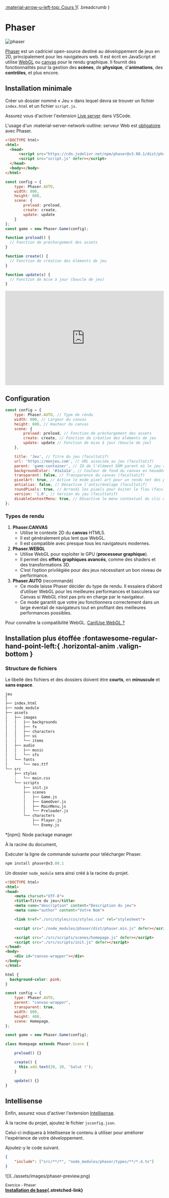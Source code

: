 [:material-arrow-u-left-top: Cours 1](./cours01.md){ .breadcrumb }

# Phaser

![phaser](../assets/images/phaser.png)

[Phaser](https://phaser.io/) est un cadriciel open-source destiné au développement de jeux en 2D, principalement pour les navigateurs web. Il est écrit en JavaScript et utilise [WebGL](https://get.webgl.org/) ou [canvas](https://www.w3schools.com/html/html5_canvas.asp) pour le rendu graphique. Il fournit des fonctionnalités pour la gestion des **scènes**, de **physique**, d'**animations**, des **contrôles**, et plus encore.

## Installation minimale

Créer un dossier nommé « Jeu » dans lequel devra se trouver un fichier `index.html` et un fichier `script.js`.

Assurez vous d'activer l'extension [Live server](https://marketplace.visualstudio.com/items?itemName=ritwickdey.LiveServer) dans VSCode.

L'usage d'un :material-server-network-outline: serveur Web est [obligatoire](https://phaser.io/tutorials/getting-started-phaser3) avec Phaser.

```html title="index.html"
<!DOCTYPE html>
<html>
  <head>
      <script src="https://cdn.jsdelivr.net/npm/phaser@v3.80.1/dist/phaser.min.js" defer></script>
      <script src="script.js" defer></script>
  </head>
  <body></body>
</html>
```

```js title="script.js"
const config = {
    type: Phaser.AUTO,
    width: 800,
    height: 600,
    scene: {
        preload: preload,
        create: create,
        update: update
    }
};
const game = new Phaser.Game(config);

function preload() {
  // Fonction de préchargement des assets
}

function create() {
  // Fonction de création des éléments de jeu
}

function update(s) {
  // Fonction de mise à jour (boucle de jeu)
}
```

<iframe class="aspect-2-1" height="300" style="width: 100%;" scrolling="no" title="Installation Phaser (CDN)" src="https://codepen.io/tim-momo/embed/rNEKGeG?default-tab=result&editable=true&theme-id=50210" frameborder="no" loading="lazy" allowtransparency="true" allowfullscreen="true">
  See the Pen <a href="https://codepen.io/tim-momo/pen/rNEKGeG">
  Installation Phaser (CDN)</a> by TIM Montmorency (<a href="https://codepen.io/tim-momo">@tim-momo</a>)
  on <a href="https://codepen.io">CodePen</a>.
</iframe>

## Configuration

```js
const config = {
    type: Phaser.AUTO, // Type de rendu
    width: 800, // Largeur du canvas
    height: 600, // Hauteur du canvas
    scene: {
        preload: preload, // Fonction de préchargement des assets
        create: create, // Fonction de création des éléments de jeu
        update: update // Fonction de mise à jour (boucle de jeu)
    },

    title: 'Jeu', // Titre du jeu (facultatif)
    url: 'https://monjeu.com', // URL associée au jeu (facultatif)
    parent: 'game-container', // ID de l'élément DOM parent où le jeu sera injecté (facultatif)
    backgroundColor: '#1a1a1a', // Couleur de fond du canvas en hexadécimal (facultatif)
    transparent: false, // Transparence du canvas (facultatif)
    pixelArt: true, // Active le mode pixel art pour un rendu net des pixels (facultatif)
    antialias: false, // Désactive l'anticrénelage (facultatif)
    roundPixels: true, // Arrondi les pixels pour éviter le flou (facultatif)
    version: '1.0', // Version du jeu (facultatif)
    disableContextMenu: true, // Désactive le menu contextuel du clic droit (facultatif)
};
```

### Types de rendu

1. **Phaser.CANVAS**
    * Utilise le contexte 2D du **canvas** HTML5.
    * Il est généralement plus lent que WebGL.
    * Il est compatible avec presque tous les navigateurs modernes.
1. **Phaser.WEBGL**
    * Utilise WebGL pour exploiter le GPU (**processeur graphique**).
    * Il permet des **effets graphiques avancés**, comme des shaders et des transformations 3D.
    * C’est l’option privilégiée pour des jeux nécessitant un bon niveau de performance.
1. **Phaser.AUTO** (recommandé)
    * Ce mode laisse Phaser décider du type de rendu. Il essaiera d’abord d’utiliser WebGL pour les meilleures performances et basculera sur Canvas si WebGL n’est pas pris en charge par le navigateur.
    * Ce mode garantit que votre jeu fonctionnera correctement dans un large éventail de navigateurs tout en profitant des meilleures performances possibles.

Pour connaître la compatibilité WebGL. [CanIUse WebGL ?](https://caniuse.com/?search=webgl)

## Installation plus étoffée :fontawesome-regular-hand-point-left:{ .horizontal-anim .valign-bottom }

### Structure de fichiers

Le libellé des fichiers et des dossiers doivent être **courts**, en **minuscule** et **sans espace**.

```markdown
jeu
│
├── index.html
├── node_module
├── assets
│   ├── images
│   │   ├── backgrounds
│   │   ├── fx
│   │   ├── characters
│   │   ├── ui
│   │   └── items
│   ├── audio
│   │   ├── music
│   │   └── sfx
│   └── fonts
│       └── nes.ttf
└── src
    ├── styles
    |   └── main.css
    └── scripts
        ├── init.js
        ├── scenes
        │   ├── Game.js
        │   ├── GameOver.js
        │   ├── MainMenu.js
        │   └── Preloader.js
        └── characters
            ├── Player.js
            └── Enemy.js
```

*[npm]: Node package manager

À la racine du document,

Exécuter la ligne de commande suivante pour télécharger Phaser.

```powershell title="Terminal"
npm install phaser@v3.80.1
```

Un dossier `node_module` sera ainsi créé à la racine du projet.

```html title="index.html"
<!DOCTYPE html>
<html>
<head>
    <meta charset="UTF-8">
    <title>Titre du jeu</title>
    <meta name="description" content="Description du jeu">
    <meta name="author" content="Votre Nom">

    <link href="./src/styles/css/styles.css" rel="stylesheet">

    <script src="./node_modules/phaser/dist/phaser.min.js" defer></script>

    <script src="./src/scripts/scenes/homepage.js" defer></script>
    <script src="./src/scripts/init.js" defer></script>
</head>
<body>
    <div id="canvas-wrapper"></div>
</body>
</html>
```

```css title="/src/styles/css/styles.css"
html {
  background-color: pink;
}
```

```js title="/src/scripts/init.js"
const config = {
    type: Phaser.AUTO,
    parent: "canvas-wrapper",
    transparent: true,
    width: 800,
    height: 400,
    scene: Homepage,
};

const game = new Phaser.Game(config);
```

```js title="/src/scripts/scenes/homepage.js"
class Homepage extends Phaser.Scene {

    preload() {}

    create() {
      this.add.text(20, 20, 'Salut !');
    }

    update() {}
}
```

## Intellisense

Enfin, assurez vous d'activer l'extension [Intellisense](https://code.visualstudio.com/docs/editor/intellisense).

À la racine du projet, ajoutez le fichier `jsconfig.json`.

Celui-ci indiquera à Intellisense le contenu à utiliser pour améliorer l'expérience de votre développement.

Ajoutez-y le code suivant.

```json title="jsconfig.json"
{
    "include": ["src/**/*", "node_modules/phaser/types/**/*.d.ts"]
}
```

<div class="grid grid-1-2" markdown>
  ![](../assets/images/phaser-preview.png)

  <small>Exercice - Phaser</small><br>
  **[Installation de base](exercices/phaser-intro.md){.stretched-link}**
</div>
